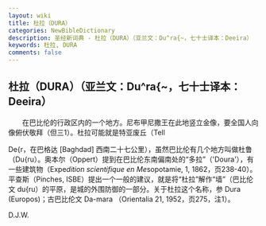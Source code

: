 ```yaml
---
layout: wiki
title: 杜拉（DURA）
categories: NewBibleDictionary
description: 圣经新词典 - 杜拉（DURA）（亚兰文：Du^ra{~，七十士译本：Deeira）
keywords: 杜拉, DURA
comments: false
---
```


## 杜拉（DURA）（亚兰文：Du^ra{~，七十士译本：Deeira）

　　在巴比伦的行政区内的一个地方。尼布甲尼撒王在此地竖立金像，要全国人向像俯伏敬拜（但三1）。杜拉可能就是特亚废丘（Tell

De{r，在巴格达 [Baghdad] 西南二十七公里），虽然巴比伦有几个地方叫做杜鲁（Du{ru）。奥本尔（Oppert）提到在巴比伦东南偏南处的“多拉”（'Doura'），有一些建筑物（Expe*dition scientifique en Me*sopotamie, 1, 1862，页238-40）。平查斯（Pinches, ISBE）提出一个一般的建议，就是将“杜拉”解作“墙”（巴比伦文 du{ru）的平原，是城的外围防御的一部分。关于杜拉这个名称，参 Dura (Europos)；古巴比伦文 Da-mara （Orientalia 21, 1952，页275，注1）。

D.J.W.








